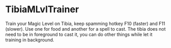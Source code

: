 # TibiaMLvlTrainer
Train your Magic Level on Tibia, keep spamming hotkey F10 (faster) and F11 (slower). Use one for food and another for a spell to cast.
The tibia does not need to be in foreground to cast it, you can do other things while let it training in background.
